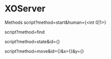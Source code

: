 # XOServer
Methods
script?method=start&human={<int 0|1>}

script?method=find

script?method=state&id={<int>} 

script?method=move&id={<int>}&x={<int>}&y={<int>}

